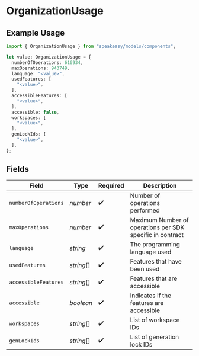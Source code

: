 # OrganizationUsage

## Example Usage

```typescript
import { OrganizationUsage } from "speakeasy/models/components";

let value: OrganizationUsage = {
  numberOfOperations: 616934,
  maxOperations: 943749,
  language: "<value>",
  usedFeatures: [
    "<value>",
  ],
  accessibleFeatures: [
    "<value>",
  ],
  accessible: false,
  workspaces: [
    "<value>",
  ],
  genLockIds: [
    "<value>",
  ],
};
```

## Fields

| Field                                                     | Type                                                      | Required                                                  | Description                                               |
| --------------------------------------------------------- | --------------------------------------------------------- | --------------------------------------------------------- | --------------------------------------------------------- |
| `numberOfOperations`                                      | *number*                                                  | :heavy_check_mark:                                        | Number of operations performed                            |
| `maxOperations`                                           | *number*                                                  | :heavy_check_mark:                                        | Maximum Number of operations per SDK specific in contract |
| `language`                                                | *string*                                                  | :heavy_check_mark:                                        | The programming language used                             |
| `usedFeatures`                                            | *string*[]                                                | :heavy_check_mark:                                        | Features that have been used                              |
| `accessibleFeatures`                                      | *string*[]                                                | :heavy_check_mark:                                        | Features that are accessible                              |
| `accessible`                                              | *boolean*                                                 | :heavy_check_mark:                                        | Indicates if the features are accessible                  |
| `workspaces`                                              | *string*[]                                                | :heavy_check_mark:                                        | List of workspace IDs                                     |
| `genLockIds`                                              | *string*[]                                                | :heavy_check_mark:                                        | List of generation lock IDs                               |